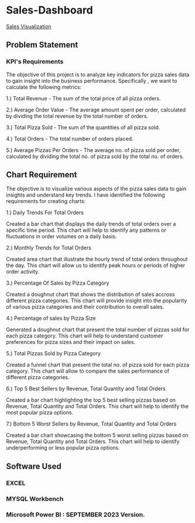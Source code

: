# Sales-Dashboard
[Sales Visualization](https://app.powerbi.com/view?r=eyJrIjoiMzZmNjk1ZmQtYWE4OS00MzUyLWFlNTUtMThiNmEwNDRhN2QyIiwidCI6ImRmODY3OWNkLWE4MGUtNDVkOC05OWFjLWM4M2VkN2ZmOTVhMCJ9)

## Problem Statement

### KPI's Requirements

The objective of this project is to analyze key indicators for pizza sales data to gain insight into the business performance. Specifically , we want to calculate the following metrics:

1.) Total Revenue - The sum of the total price of all pizza orders.

2.) Average Order Value - The average amount spent per order, calculated by dividing the total revenue by the total number of orders.

3.) Total Pizza Sold - The sum of the quantities of all pizza sold.

4.) Total Orders - The total number of orders placed.

5.) Average Pizzas Per Orders - The average no. of pizza sold per order, calculated by dividing the total no. of pizza sold by the total no. of orders.

## Chart Requirement

The objective is to visualize various aspects of the pizza sales data to gain insights and understand key trends. I have identified the following requirements for creating charts:

1.) Daily Trends For Total Orders

Created a bar chart that displays the daily trends of total orders over a specific time period. This chart will help to identify any patterns or fluctuations in order volumes on a daily basis.

2.) Monthly Trends for Total Orders

Created area chart that illustrate the hourly trend of total orders throughout the day. This chart will allow us to identify peak hours or periods of higher order activity.

3.) Percentage Of Sales by Pizza Category

Created a doughnut chart that shows the distribution of sales accross different pizza categories. This chart will provide insight into the popularity of various pizza categories and their contribution to overall sales.

4.) Percentage of sales by Pizza Size

Generated a doughnut chart that present the total number of pizzas sold for each pizza category. This chart will help to understand customer preferences for pizza sizes and their impact  on sales.

5.) Total Pizzas Sold by Pizza Category

Created a funnel chart that present the total no. of pizza sold for each pizza category. This chart will allow to compare the sales performance of different pizza categories.

6.) Top 5 Best Sellers by Revenue, Total Quantity and Total Orders

Created a bar chart highlighting the top 5 best selling pizzas based on Revenue, Total Quantity and Total Orders. This chart will help to identify the most popular pizza options.

7.) Bottom 5 Worst Sellers by Revenue, Total Quantity and Total Orders

Created a bar chart showcasing the bottom 5 worst selling pizzas based on Revenue, Total Quantity and Total Orders. This chart will help to identify underperforming or less popular pizza options.

## Software Used

### EXCEL
### MYSQL Workbench
### Microsoft Power BI : SEPTEMBER 2023 Version.
